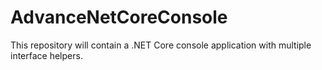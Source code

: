 # AdvanceNetCoreConsole
This repository will contain a .NET Core console application with multiple interface helpers.
